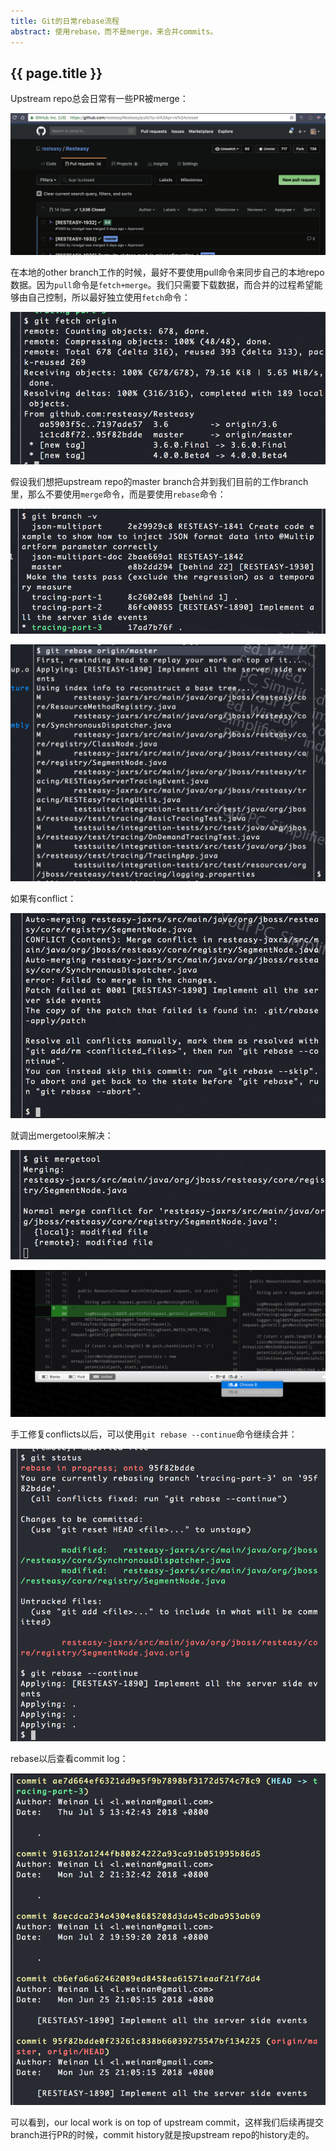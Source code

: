 ```yaml
---
title: Git的日常rebase流程
abstract: 使用rebase，而不是merge，来合并commits。
---
```


## {{ page.title }}

Upstream repo总会日常有一些PR被merge：

![](https://raw.githubusercontent.com/liweinan/blogpicbackup/master/data/AE2548F3-589E-4C79-9D58-56310C75E247.png)

在本地的other branch工作的时候，最好不要使用pull命令来同步自己的本地repo数据。因为`pull`命令是`fetch+merge`。我们只需要下载数据，而合并的过程希望能够由自己控制，所以最好独立使用`fetch`命令：

![](https://raw.githubusercontent.com/liweinan/blogpicbackup/master/data/1106D080-C091-498D-9DC1-6C5B642FB91D.png)

假设我们想把upstream repo的master branch合并到我们目前的工作branch里，那么不要使用`merge`命令，而是要使用`rebase`命令：

![](https://raw.githubusercontent.com/liweinan/blogpicbackup/master/data/E1DBC9C0-31AE-4C8E-9C38-F4AAB8CCF480.png)

![](https://raw.githubusercontent.com/liweinan/blogpicbackup/master/data/3F3A83BB-445F-4AB8-AEA0-CC7DBACEE238.png)

如果有conflict：

![](https://raw.githubusercontent.com/liweinan/blogpicbackup/master/data/308AD802-95AE-4B57-AD60-12D5EDA14586.png)

就调出mergetool来解决：

![](https://raw.githubusercontent.com/liweinan/blogpicbackup/master/data/CC28F1E9-6702-4E55-9801-8C01C71A1C2B.png)

![](https://raw.githubusercontent.com/liweinan/blogpicbackup/master/data/7BCD23B3-C0CB-4A2E-8A42-45F4CAFFFB9D.png)

手工修复conflicts以后，可以使用`git rebase --continue`命令继续合并：

![](https://raw.githubusercontent.com/liweinan/blogpicbackup/master/data/00711E97-A3C2-4F6F-A786-49D5BD64B05A.png)

rebase以后查看commit log：

![](https://raw.githubusercontent.com/liweinan/blogpicbackup/master/data/D807C9B1-D93B-4BD0-AA84-DCC5CD6DB67F.png)

可以看到，our local work is on top of upstream commit，这样我们后续再提交branch进行PR的时候，commit history就是按upstream repo的history走的。
